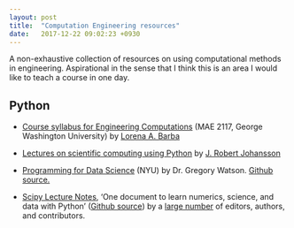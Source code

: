 ```yaml
---
layout: post
title:  "Computation Engineering resources"
date:   2017-12-22 09:02:23 +0930
---
```


A non-exhaustive collection of resources on using computational methods in engineering.
Aspirational in the sense that I think this is an area I would like to teach a course in one day.

## Python

* [Course syllabus for Engineering Computations](https://doi.org/10.6084/m9.figshare.5709748.v1)
  (MAE 2117, George Washington University)
  by [Lorena A. Barba](https://twitter.com/LorenaABarba)

* [Lectures on scientific computing using Python](https://github.com/jrjohansson/scientific-python-lectures)
  by [J. Robert Johansson](http://jrjohansson.github.io/)

* [Programming for Data Science](https://nyu-cds.github.io/courses/) (NYU) by Dr. Gregory Watson.
  [Github source.](https://github.com/nyu-cds/courses/tree/master)

* [Scipy Lecture Notes](http://www.scipy-lectures.org/), ‘One document to learn numerics, science, and data with Python’
  ([Github source](https://github.com/scipy-lectures/scipy-lecture-notes))
  by a [large number](http://www.scipy-lectures.org/preface.html#authors) of editors, authors, and contributors.
